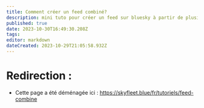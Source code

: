 ```yaml
---
title: Comment créer un feed combiné?
description: mini tuto pour créer un feed sur bluesky à partir de plusieurs sources
published: true
date: 2023-10-30T16:49:30.208Z
tags: 
editor: markdown
dateCreated: 2023-10-29T21:05:58.932Z
---
```


# Redirection : 

- Cette page a été déménagée ici : https://skyfleet.blue/fr/tutoriels/feed-combine